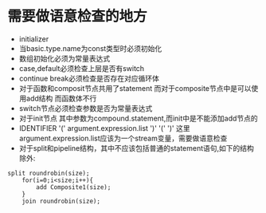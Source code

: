 # 需要做语意检查的地方
-   initializer
-   当basic.type.name为const类型时必须初始化
-   数组初始化必须为常量表达式
-   case,default必须检查上层是否有switch
-   continue break必须检查是否存在对应循环体
-   对于函数和composit节点共用了statement 而对于composite节点中是可以使用add结构 而函数体不行
-   switch节点必须检查参数是否为常量表达式
-   对于init节点 其中参数为compound.statement,而init中是不能添加add节点的
-   IDENTIFIER '(' argument.expression.list ')'  '(' ')' 这里argument.expression.list应该为一个stream变量，需要做语意检查
-   对于split和pipeline结构，其中不应该包括普通的statement语句,如下的结构除外:
```
split roundrobin(size);
	for(i=0;i<size;i++){
		add Composite1(size); 
	}
	join roundrobin(size);

```
